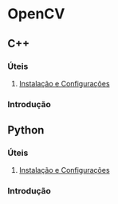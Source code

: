 # OpenCV

## C++

### Úteis

1. [Instalação e Configurações](estudos-cpp/instalacao-configuracoes.md)

### Introdução

## Python

### Úteis

1. [Instalação e Configurações](estudos-cpp/instalacao-configuracoes.md)

### Introdução
